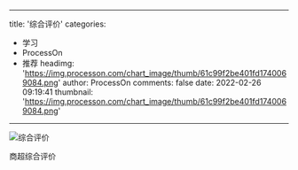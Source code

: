 
---
title: '综合评价'
categories: 
 - 学习
 - ProcessOn
 - 推荐
headimg: 'https://img.processon.com/chart_image/thumb/61c99f2be401fd1740069084.png'
author: ProcessOn
comments: false
date: 2022-02-26 09:19:41
thumbnail: 'https://img.processon.com/chart_image/thumb/61c99f2be401fd1740069084.png'
---

<div>   
<img class="thumb" alt="综合评价" src="https://img.processon.com/chart_image/thumb/61c99f2be401fd1740069084.png" referrerpolicy="no-referrer">
<p>商超综合评价</p>  
</div>
            